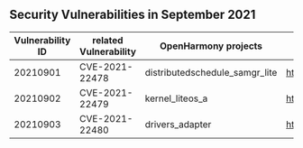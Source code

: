 ## Security Vulnerabilities in September 2021


| Vulnerability ID   | related Vulnerability | OpenHarmony projects                   |OpenHarmony fix link                                                         |
| ------------------ |---------------------- | -------------------------------------- | ---------------------------------------------------------------------------- |
|20210901                 | CVE-2021-22478| distributedschedule_samgr_lite|   https://gitee.com/openharmony/distributedschedule_samgr_lite/pulls/24/files |
|20210902                 | CVE-2021-22479| kernel_liteos_a|   https://gitee.com/openharmony/kernel_liteos_a/pulls/373/files |
|20210903                 | CVE-2021-22480| drivers_adapter|   https://gitee.com/openharmony/drivers_adapter/pulls/31/files |